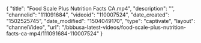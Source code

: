 {
    "title": "Food Scale Plus Nutrition Facts CA.mp4",
    "description": "",
    "channelid": "111091684",
    "videoid": "110007524",
    "date_created": "1502525745",
    "date_modified": "1504049170",
    "type": "captivate",
    "layout": "channelVideo",
    "url": "\/bbbusa-latest-videos\/food-scale-plus-nutrition-facts-ca-mp4\/111091684-110007524"
}